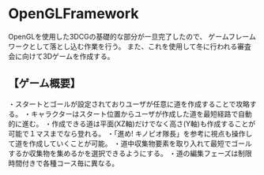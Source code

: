 # OpenGLFramework
OpenGLを使用した3DCGの基礎的な部分が一旦完了したので、
ゲームフレームワークとして落とし込む作業を行う。
また、これを使用して冬に行われる審査会に向けて3Dゲームを作成する。

## 【ゲーム概要】
・スタートとゴールが設定されておりユーザが任意に道を作成することで攻略する。
・キャラクターはスタート位置からユーザが作成した道を最短経路で自動的に進む。
・作成できる道は平面(XZ軸)だけでなく高さ(Y軸)も作成することが可能で１マスまでなら登れる。
・「進め! キノピオ隊長」を参考に視点も操作して道を作成していくことが可能。
・道中収集物要素を取り入れて最短でゴールするか収集物を集めるかを選択できるようにする。
・道の編集フェーズは制限時間付きで各種コース毎に異なる。
